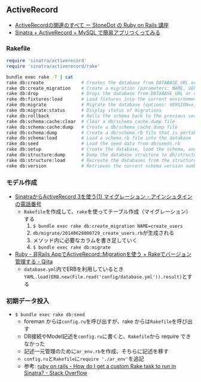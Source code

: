 ## ActiveRecord

- [ActiveRecordの関連のすべて ー StoneDot の Ruby on Rails 講座](http://www.stonedot.com/lecture6.html)
- [Sinatra + ActiveRecord + MySQL で簡易アプリつくってみる](http://www.vincentina.net/?p=4782)

### Rakefile
```rb
require 'sinatra/activerecord'
require 'sinatra/activerecord/rake'
```

```sh
bundle exec rake -T | cat
rake db:create              # Creates the database from DATABASE_URL or config/database.yml for the current RAILS_ENV (use db:create:all to create all databases in the config)
rake db:create_migration    # Create a migration (parameters: NAME, VERSION)
rake db:drop                # Drops the database from DATABASE_URL or config/database.yml for the current RAILS_ENV (use db:drop:all to drop all databases in the config)
rake db:fixtures:load       # Load fixtures into the current environment's database
rake db:migrate             # Migrate the database (options: VERSION=x, VERBOSE=false, SCOPE=blog)
rake db:migrate:status      # Display status of migrations
rake db:rollback            # Rolls the schema back to the previous version (specify steps w/ STEP=n)
rake db:schema:cache:clear  # Clear a db/schema_cache.dump file
rake db:schema:cache:dump   # Create a db/schema_cache.dump file
rake db:schema:dump         # Create a db/schema.rb file that is portable against any DB supported by AR
rake db:schema:load         # Load a schema.rb file into the database
rake db:seed                # Load the seed data from db/seeds.rb
rake db:setup               # Create the database, load the schema, and initialize with the seed data (use db:reset to also drop the database first)
rake db:structure:dump      # Dump the database structure to db/structure.sql
rake db:structure:load      # Recreate the databases from the structure.sql file
rake db:version             # Retrieves the current schema version number
```

### モデル作成
- [SinatraからActiveRecord 3を使う(1) マイグレーション - アインシュタインの電話番号](http://blog.ruedap.com/2011/04/16/ruby-sinatra-active-record-3-migrate)
    - `Rakefile`を作成して、`rake`を使ってテーブル作成（マイグレーション）する
        1. `$ bundle exec rake db:create_migration NAME=create_users`
        1. `db/migrate/20140628000729_create_users.rb`が生成される
        1. メソッド内に必要なカラムを書き足していく
        1. `$ bundle exec rake db:migrate`
- [Ruby - 非Rails AppでActiveRecord::Migrationを使う + Rakeでバージョン管理する - Qiita](http://qiita.com/foloinfo/items/6ecfe3c5fd1b56f1dceb)
    - `database.yml`内でERBを利用しているとき`YAML.load(ERB.new(File.read('config/database.yml')).result)`とする

### 初期データ投入
- `$ bundle exec rake db:seed`
    - foreman からは`config.ru`を呼び出すが、rake からは`Rakefile`を呼び出す
    - DB接続やModel記述を`config.ru`に書くと、`Rakefile`から require できなかった
    - 記述一元管理のために`ar_env.rb`を作成、そちらに記述を移す
    - `config.ru`と`Rakefile`に`require './ar_env'`を追記
    - 参考: [ruby on rails - How do I get a custom Rake task to run in Sinatra? - Stack Overflow](http://stackoverflow.com/questions/20081457/how-do-i-get-a-custom-rake-task-to-run-in-sinatra)
